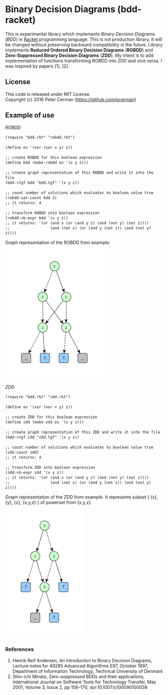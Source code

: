 # Binary Decision Diagrams (bdd-racket)

This is experimental library which implements _Binary Decision Diagrams_
(_BDD_) in [Racket](https://racket-lang.org) programming language.
This is not production library. It will be changed without preserving
backward compatibility in the future. Library implements **Reduced
Ordered Binary Decision Diagrams** (**ROBDD**) and  **Zero-Suppressed
Binary Decision Diagrams** (**ZDD**). My intent is to add implementation of
functions transforming ROBDD into ZDD and vice versa. I was inspired
by papers [1], [2].

## License

This code is released under MIT License.  
Copyright (c) 2016 Peter Cerman (https://github.com/pcerman)

## Example of use

_ROBDD_
```Racket
(require "bdd.rkt" "robdd.rkt")

(define ex '(xor (xor x y) z))

;; create ROBDD for this boolean expression
(define bdd (make-robdd ex '(x y z)))

;; create graph representation of this ROBDD and write it into the file
(bdd->tgf bdd "bdd.tgf" '(x y z))

;; count number of solutions which evaluates to boolean value true
(robdd-sat-count bdd 3)
;; it returns: 4

;; transform ROBDD into boolean expression
(robdd->b-expr bdd '(x y z))
;; it returns: '(or (and x (or (and y z) (and (not y) (not z))))
;;                  (and (not x) (or (and y (not z)) (and (not y) z))))
```
Graph representation of the ROBDD from example:  
![bdd.tgf](examples/bdd.png)

_ZDD_
```Racket
(require "bdd.rkt" "zdd.rkt")

(define ex '(xor (xor x y) z))

;; create ZDD for this boolean expression
(define zdd (make-zdd ex '(x y z)))

;; create graph representation of this ZDD and write it into the file
(bdd->tgf zdd "zdd.tgf" '(x y z))

;; count number of solutions which evaluates to boolean value true
(zdd-count zdd)
;; it returns: 4

;; transform ZDD into boolean expression
(zdd->b-expr zdd '(x y z))
;; it returns: '(or (and x (or (and y z) (and (not y) (not z))))
;;                  (and (not x) (or (and y (not z)) (and (not y) z))))
```
Graph representation of the ZDD from example. It represents subset
{ {x}, {y}, {z}, {x,y,z} } of powerset from {x,y,z}.  
![zdd.tgf](examples/zdd.png)

### References

1. Henrik Reif Andersen, An Introduction to Binary Decision Diagrams, Lecture
   notes for 49285 Advanced Algorithms E97, October 1997, Department of
   Information Technology, Technical University of Denmark
2. Shin-ichi Minato, Zero-suppressed BDDs and their applications, International
   Journal on Software Tools for Technology Transfer, May 2001, Volume 3,
   Issue 2, pp 156–170, doi:10.1007/s100090100038
